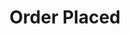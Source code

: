 ---
title: Order Placed
description: Trigger for a FourthWall Order being placed
version: 0.2.3
variables:
  - name: fw.createdAt
    type: DateTime
    description: The DateTime of the placed order in UTC
  - name: fw.UpdatedAt
    type: DateTime
    description: The DateTime of the updated status in UTC
  - name: fw.orderId
    type: string
    description: Id of the donation
  - name: fw.shopId
    type: string
    description: Id of the shop
    value: sh_7ad0c438-beda-4779-a885-0dc325a755c1
  - name: fw.friendly
    type: string
    description: Friendly Id
    value: F2LGPYCV
  - name: fw.checkoutId
    type: string
    description: Id of check out
  - name: fw.status
    type: string
    description: Status of the order
    value: SHIPPED
  - name: fw.email
    type: string
    description: E-mail adress of the supporter
    value: support@fourthwall.com
  - name: fw.emailMarketingOptIn
    type: boolean
    description: If user opted in to email marketing
  - name: fw.username
    type: string
    description: Username of the supporter
  - name: fw.statmessageus
    type: string
    description: Attached message
    value: message from supporter
  - name: fw.currency
    type: string
    description: Donation currency
    value: USD
  - name: fw.subtotal
    type: number
    description: Subtotal of order
    value: 10
  - name: fw.shipping
    type: number
    description: Shipping Cost
    value: 5
  - name: fw.tax
    type: number
    description: Tax Cost
    value: 1
  - name: fw.donation
    type: number
    description: Donation added to the order
    value: 3
  - name: fw.discount
    type: number
    description: Discount amount that was applied
    value: 2
  - name: fw.total
    type: number
    description: Order total amount
    value: 17
  - name: fw.variants[\#].id
    type: string
    description: Product Id
    value: b2c201d3-8104-4b2a-b2c9-1f6b335b650a
  - name: fw.variants[\#].name
    type: string
    description: Product name
    value: New T-shirt
  - name: fw.variants[\#].sku
    type: string
    description: SKU number of product
    value: Z3YD-8CTV00S
  - name: fw.variants[0].image
    type: string
    description: Link of the first product image
    value: https://cdn.staging.fourthwall.com/customization/sh_7ad0c438-beda-4779-a885-0dc325a755c1/5a125858-0e0c-4099-996f-db61cbd62f8e.jpeg
  - name: fw.variants[0].unitPrice
    type: number
    description: Price of product
    value: 5
  - name: fw.variants[0].currencyCode
    type: string
    description: Currency code
    value: USD
  - name: fw.variants[0].quantity
    type: string
    description: Quantity of product in order
    value: 2
  - name: fw.variants[0].attributes.description
    type: string
    description: Product description
    value: White, S
  - name: fw.variants[0].attributes.color
    type: string
    description: Color of product
    value: White
  - name: fw.variants[0].attributes.colorSwatch
    type: string
    description: Hex color of product
    value: \#FFFFFF
  - name: fw.variants[0].attributes.size
    type: string
    description: Size of product
    value: S
  - name: fw.variants[0].stock
    type: string
    description: Current stock of product
    value: 0
  - name: fw.source
    type: string
    description: Type of FourthWall webhook
    value: ORDER
  - name: fw.update
    type: string
    description: What updated on the order
    value: STATUS
---